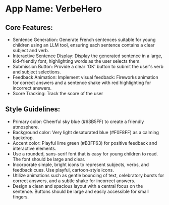 # **App Name**: VerbeHero

## Core Features:

- Sentence Generation: Generate French sentences suitable for young children using an LLM tool, ensuring each sentence contains a clear subject and verb.
- Interactive Sentence Display: Display the generated sentence in a large, kid-friendly font, highlighting words as the user selects them.
- Submission Button: Provide a clear 'OK' button to submit the user's verb and subject selections.
- Feedback Animation: Implement visual feedback: Fireworks animation for correct answers and a sentence shake with red highlighting for incorrect answers.
- Score Tracking: Track the score of the user

## Style Guidelines:

- Primary color: Cheerful sky blue (#63B5FF) to create a friendly atmosphere.
- Background color: Very light desaturated blue (#F0F8FF) as a calming backdrop.
- Accent color: Playful lime green (#B3FF63) for positive feedback and interactive elements.
- Use a rounded, sans-serif font that is easy for young children to read. The font should be large and clear.
- Incorporate simple, bright icons to represent subjects, verbs, and feedback cues. Use playful, cartoon-style icons.
- Utilize animations such as gentle bouncing of text, celebratory bursts for correct answers, and a subtle shake for incorrect answers.
- Design a clean and spacious layout with a central focus on the sentence. Buttons should be large and easily accessible for small fingers.